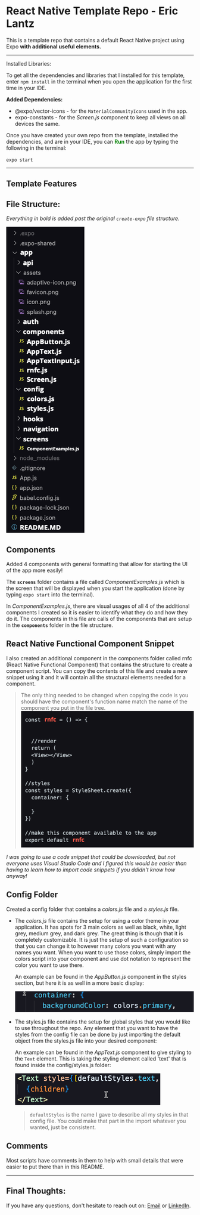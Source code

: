 # React Native Template Repo - Eric Lantz

This is a template repo that contains a default React Native project using Expo **with additional useful elements.**

---

Installed Libraries:

To get all the dependencies and libraries that I installed for this template, enter `npm install` in the terminal when you open the application for the first time in your IDE.

**Added Dependencies:**

- @expo/vector-icons - for the `MaterialCommunityIcons` used in the app.
- expo-constants - for the _Screen.js_ component to keep all views on all devices the same.

Once you have created your own repo from the template, installed the dependencies, and are in your IDE, you can <span style="color:green">**Run**</span> the app by typing the following in the terminal:

`expo start`

---

## **Template Features**

## File Structure:

_Everything in bold is added past the original `create-expo` file structure._

![Image](./app/assets/FileStructure.png)

## Components

Added 4 components with general formatting that allow for starting the UI of the app more easily!

The **`screens`** folder contains a file called _ComponentExamples.js_ which is the screen that will be displayed when you start the application (done by typing `expo start` into the terminal).

In _ComponentExamples.js_, there are visual usages of all 4 of the additional components I created so it is easier to identify what they do and how they do it. The components in this file are calls of the components that are setup in the **`components`** folder in the file structure.

## React Native Functional Component Snippet

I also created an additional component in the components folder called rnfc (React Native Functional Component) that contains the structure to create a component script. You can copy the contents of this file and create a new snippet using it and it will contain all the structural elements needed for a component.

> The only thing needed to be changed when copying the code is you should have the component's function name match the name of the component you put in the file tree.
> ![Image](./app/assets/React%20Native%20Functional%20Component%20Changes.png)

_I was going to use a code snippet that could be downloaded, but not everyone uses Visual Studio Code and I figured this would be easier than having to learn how to import code snippets if you ddidn't know how anyway!_

## Config Folder

Created a config folder that contains a _colors.js_ file and a _styles.js_ file.

- The _colors.js_ file contains the setup for using a color theme in your application. It has spots for 3 main colors as well as black, white, light grey, medium grey, and dark grey. The great thing is though that it is completely customizable. It is just the setup of such a configuration so that you can change it to however many colors you want with any names you want. When you want to use those colors, simply import the colors script into your component and use dot notation to represent the color you want to use there.

  An example can be found in the _AppButton.js_ component in the styles section, but here it is as well in a more basic display:

  ![Image](./app/assets/ConfigColors.png)

* The styles.js file contains the setup for global styles that you would like to use throughout the repo. Any element that you want to have the styles from the config file can be done by just importing the default object from the styles.js file into your desired component:

  An example can be found in the _AppText.js_ component to give styling to the `Text` element. This is taking the styling element called 'text' that is found inside the config/styles.js folder:

  ![Image](./app/assets/ConfigText.png)

  > `defaultStyles` is the name I gave to describe all my styles in that config file. You could make that part in the import whatever you wanted, just be consistent.

## Comments

Most scripts have comments in them to help with small details that were easier to put there than in this README.

---

## **Final Thoughts**:

If you have any questions, don't hesitate to reach out on: [Email](mailto:ericmlantz@gmail.com) or [LinkedIn](https://www.linkedin.com/in/eric-lantz/).
